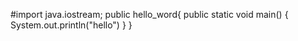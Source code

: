#import java.iostream;
public hello_word{
public static void main()
{
  System.out.println("hello")
}
}
